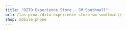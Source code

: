 ```yaml
---
title: "DITO Experience Store - SM Southmall"
url: /las-pinas/dito-experience-store-sm-southmall/
shop: mobile phone
---
```

